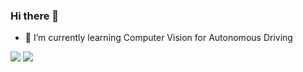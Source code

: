 ### Hi there 👋
- 🌱 I’m currently learning Computer Vision for Autonomous Driving

<img src="https://github-readme-stats.vercel.app/api/top-langs/?username=cherrrity&layout=compact">
<img src="https://github-readme-stats.vercel.app/api?username=cherrrity&show_icons=true">
